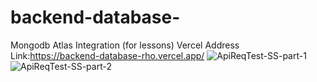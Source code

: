 # backend-database-
Mongodb Atlas Integration (for lessons)
Vercel Address Link:https://backend-database-rho.vercel.app/
![ApiReqTest-SS-part-1 ](https://github.com/user-attachments/assets/93c496c6-f40e-4a4d-9bb1-14932e09c46e)
![ApiReqTest-SS-part-2](https://github.com/user-attachments/assets/8129dfd2-e6a8-4422-a033-ae60e1e95604)
